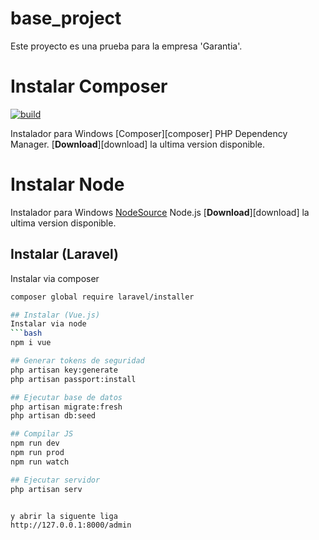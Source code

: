 # base_project
Este proyecto es una prueba para la empresa 'Garantia'.
# Instalar Composer

[![build](https://github.com/composer/windows-setup/workflows/build/badge.svg)](https://github.com/composer/windows-setup/actions)

Instalador para Windows [Composer][composer] PHP Dependency Manager. [**Download**][download] la ultima version disponible.


# Instalar Node

Instalador para Windows [NodeSource](https://nodesource.com) Node.js [**Download**][download]  la ultima version disponible.

## Instalar (Laravel)
Instalar via composer
```bash
composer global require laravel/installer

## Instalar (Vue.js)
Instalar via node
```bash
npm i vue

## Generar tokens de seguridad
php artisan key:generate
php artisan passport:install

## Ejecutar base de datos 
php artisan migrate:fresh
php artisan db:seed

## Compilar JS
npm run dev
npm run prod
npm run watch 

## Ejecutar servidor
php artisan serv


y abrir la siguente liga
http://127.0.0.1:8000/admin
